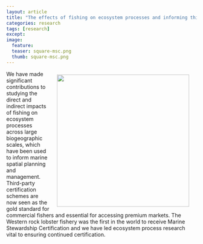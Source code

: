 ```yaml
---
layout: article
title: "The effects of fishing on ecosystem processes and informing third party certification of fisheries"
categories: research
tags: [research]
except:
image:
  feature: 
  teaser: square-msc.png
  thumb: square-msc.png
---
```

<img src='/images/square-msc.png' align='right' width="350" hspace="20" vspace="10">
We have made significant contributions to studying the direct and indirect impacts of fishing on ecosystem processes across large biogeographic scales, which have been used to inform marine spatial planning and management. Third-party certification schemes are now seen as the gold standard for commercial fishers and essential for accessing premium markets. The Western rock lobster fishery was the first in the world to receive Marine Stewardship Certification and we have led ecosystem process research vital to ensuring continued certification.
